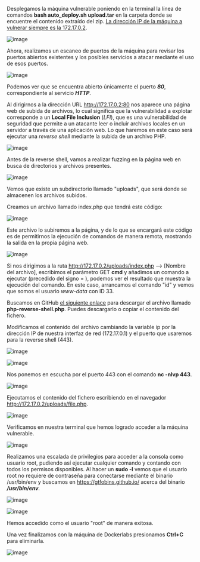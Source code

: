 Desplegamos la máquina vulnerable poniendo en la terminal la línea de comandos **bash auto_deploy.sh upload.tar** en la carpeta donde se encuentre el contenido extraído del zip.
  <ins>La dirección IP de la máquina a vulnerar siempre es la 172.17.0.2</ins>.

  ![image](https://github.com/PedroMontoya11/Laboratorios-CTF/assets/145665312/ff6ddac4-0189-4278-8a88-e514eb4b9d3e)

Ahora, realizamos un escaneo de puertos de la máquina para revisar los puertos abiertos existentes y los posibles servicios a atacar mediante el uso de esos puertos.

  ![image](https://github.com/PedroMontoya11/Laboratorios-CTF/assets/145665312/c981b54c-164d-44eb-a561-9eb395f963dd)

Podemos ver que se encuentra abierto únicamente el puerto ***80***, correspondiente al servicio ***HTTP***.

Al dirigirnos a la dirección URL http://172.17.0.2:80 nos aparece una página web de subida de archivos, lo cual significa que la vulnerabilidad a explotar corresponde a un **Local File Inclusion** (*LFI*), que es una vulnerabilidad de seguridad que permite a un atacante leer o incluir archivos locales en un servidor a través de una aplicación web. Lo que haremos en este caso será ejecutar una *reverse shell* mediante la subida de un archivo PHP.

  ![image](https://github.com/PedroMontoya11/Laboratorios-CTF/assets/145665312/0d0623b6-51aa-40d1-8aa9-2556616bf2bf)

Antes de la reverse shell, vamos a realizar fuzzing en la página web en busca de directorios y archivos presentes.

  ![image](https://github.com/PedroMontoya11/Laboratorios-CTF/assets/145665312/bfc1befa-b0d0-4d43-9c81-461d8528ab6f)

Vemos que existe un subdirectorio llamado "uploads", que será donde se almacenen los archivos subidos.

Creamos un archivo llamado index.php que tendrá este código:

  ![image](https://github.com/PedroMontoya11/Laboratorios-CTF/assets/145665312/3d1af567-0427-48ae-a869-f7cdfbe5a228)

Este archivo lo subiremos a la página, y de lo que se encargará este código es de permitirnos la ejecución de comandos de manera remota, mostrando la salida en la propia página web.

  ![image](https://github.com/PedroMontoya11/Laboratorios-CTF/assets/145665312/85b72da3-949e-4de2-91cb-ac04f4fe6e3d)

Si nos dirigimos a la ruta http://172.17.0.2/uploads/index.php --> [Nombre del archivo], escribimos el parámetro GET **cmd** y añadimos un comando a ejecutar (precedido del signo = ), podemos ver el resultado que muestra la ejecución del comando. En este caso, arrancamos el comando "id" y vemos que somos el usuario *www-data* con ID 33.

Buscamos en GitHub [el siguiente enlace](https://github.com/pentestmonkey/php-reverse-shell/blob/master/php-reverse-shell.php) para descargar el archivo llamado **php-reverse-shell.php**. Puedes descargarlo o copiar el contenido del fichero.

Modificamos el contenido del archivo cambiando la variable ip por la dirección IP de nuestra interfaz de red (172.17.0.1) y el puerto que usaremos para la reverse shell (443).

  ![image](https://github.com/PedroMontoya11/Laboratorios-CTF/assets/145665312/c7a2345a-9ab7-488b-97d5-054a82793739)

  ![image](https://github.com/PedroMontoya11/Laboratorios-CTF/assets/145665312/28f48570-9970-4a1b-9513-51b71cedb6f2)

Nos ponemos en escucha por el puerto 443 con el comando **nc -nlvp 443**.

  ![image](https://github.com/PedroMontoya11/Laboratorios-CTF/assets/145665312/ee15780f-50c5-4ded-ba7d-ee0a43c40cb6)

Ejecutamos el contenido del fichero escribiendo en el navegador http://172.17.0.2/uploads/file.php.

  ![image](https://github.com/PedroMontoya11/Laboratorios-CTF/assets/145665312/1c5b949e-9daa-40de-94a6-35b374b961eb)

Verificamos en nuestra terminal que hemos logrado acceder a la máquina vulnerable.

  ![image](https://github.com/PedroMontoya11/Laboratorios-CTF/assets/145665312/884b2d59-2080-4778-bdb3-8c0806c4ea2d)

Realizamos una escalada de privilegios para acceder a la consola como usuario root, pudiendo así ejecutar cualquier comando y contando con todos los permisos disponibles.
Al hacer un **sudo -l** vemos que el usuario root no requiere de contraseña para conectarse mediante el binario /usr/bin/env y buscamos en https://gtfobins.github.io/ acerca del binario ***/usr/bin/env***.

  ![image](https://github.com/PedroMontoya11/Laboratorios-CTF/assets/145665312/2d2c6ed5-524f-4989-96c1-ed2b7f510b07)

  ![image](https://github.com/PedroMontoya11/Laboratorios-CTF/assets/145665312/03be6dfe-02a0-48fe-b525-33a2f9a92419)

  Hemos accedido como el usuario "root" de manera exitosa.

Una vez finalizamos con la máquina de Dockerlabs presionamos **Ctrl+C** para eliminarla.

  ![image](https://github.com/PedroMontoya11/Laboratorios-CTF/assets/145665312/9b26fe67-8cdd-4807-81c9-1877514cd0e6)
